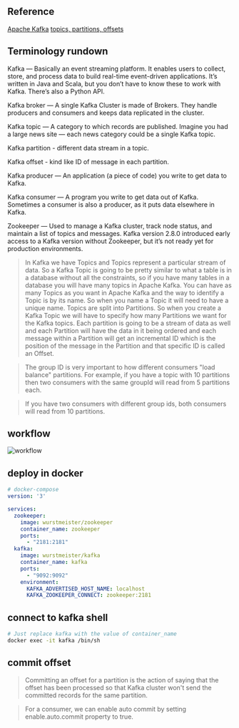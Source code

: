 ## Reference
[Apache Kafka](https://towardsdatascience.com/how-to-install-apache-kafka-using-docker-the-easy-way-4ceb00817d8b)
[topics, partitions, offsets](https://www.geeksforgeeks.org/topics-partitions-and-offsets-in-apache-kafka/)

## Terminology rundown
Kafka — Basically an event streaming platform. It enables users to collect, store, and process data to build real-time event-driven applications. It’s written in Java and Scala, but you don’t have to know these to work with Kafka. There’s also a Python API.

Kafka broker — A single Kafka Cluster is made of Brokers. They handle producers and consumers and keeps data replicated in the cluster.

Kafka topic — A category to which records are published. Imagine you had a large news site — each news category could be a single Kafka topic.

Kafka partition - different data stream in a topic.

Kafka offset - kind like ID of message in each partition.

Kafka producer — An application (a piece of code) you write to get data to Kafka.

Kafka consumer — A program you write to get data out of Kafka. Sometimes a consumer is also a producer, as it puts data elsewhere in Kafka.

Zookeeper — Used to manage a Kafka cluster, track node status, and maintain a list of topics and messages. Kafka version 2.8.0 introduced early access to a Kafka version without Zookeeper, but it’s not ready yet for production environments.

> In Kafka we have Topics and Topics represent a particular stream of data. So a Kafka Topic is going to be pretty similar to what a table is in a database without all the constraints, so if you have many tables in a database you will have many topics in Apache Kafka. You can have as many Topics as you want in Apache Kafka and the way to identify a Topic is by its name. So when you name a Topic it will need to have a unique name. Topics are split into Partitions. So when you create a Kafka Topic we will have to specify how many Partitions we want for the Kafka topics. Each partition is going to be a stream of data as well and each Partition will have the data in it being ordered and each message within a Partition will get an incremental ID which is the position of the message in the Partition and that specific ID is called an Offset. 

> The group ID is very important to how different consumers "load balance" partitions. For example, if you have a topic with 10 partitions then two consumers with the same groupId will read from 5 partitions each.

> If you have two consumers with different group ids, both consumers will read from 10 partitions.

## workflow
![workflow](!assets/workflow.png)

## deploy in docker
```yml
# docker-compose
version: '3'

services:
  zookeeper:
    image: wurstmeister/zookeeper
    container_name: zookeeper
    ports:
      - "2181:2181"
  kafka:
    image: wurstmeister/kafka
    container_name: kafka
    ports:
      - "9092:9092"
    environment:
      KAFKA_ADVERTISED_HOST_NAME: localhost
      KAFKA_ZOOKEEPER_CONNECT: zookeeper:2181
```

## connect to kafka shell
```sh
# Just replace kafka with the value of container_name
docker exec -it kafka /bin/sh
```

## commit offset
> Committing an offset for a partition is the action of saying that the offset has been processed so that Kafka cluster won't send the committed records for the same partition.

> For a consumer, we can enable auto commit by setting enable.auto.commit property to true.